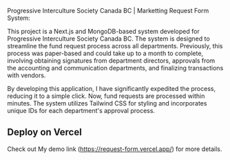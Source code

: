 Progressive Interculture Society Canada BC | Marketting Request Form System:

This project is a Next.js and MongoDB-based system developed for Progressive Interculture Society Canada BC. The system is designed to streamline the fund request process across all departments. Previously, this process was paper-based and could take up to a month to complete, involving obtaining signatures from department directors, approvals from the accounting and communication departments, and finalizing transactions with vendors.

By developing this application, I have significantly expedited the process, reducing it to a simple click. Now, fund requests are processed within minutes. The system utilizes Tailwind CSS for styling and incorporates unique IDs for each department's approval process.

## Deploy on Vercel



Check out My demo link (https://request-form.vercel.app/) for more details.
